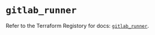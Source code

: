 # `gitlab_runner`

Refer to the Terraform Registory for docs: [`gitlab_runner`](https://www.terraform.io/docs/providers/gitlab/r/runner).
